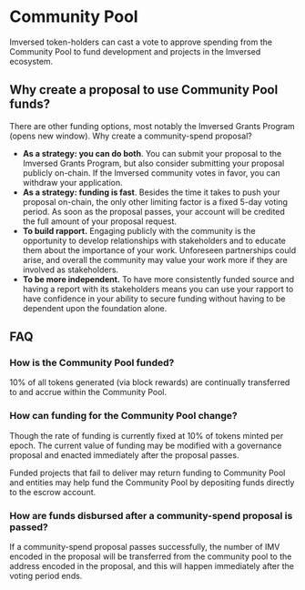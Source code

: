 # Community Pool

Imversed token-holders can cast a vote to approve spending from the Community Pool to fund development and projects in the Imversed ecosystem.

## Why create a proposal to use Community Pool funds?

There are other funding options, most notably the Imversed Grants Program (opens new window). Why create a community-spend proposal?

* **As a strategy: you can do both**. You can submit your proposal to the Imversed Grants Program, but also consider submitting your proposal publicly on-chain. If the Imversed community votes in favor, you can withdraw your application.
* **As a strategy: funding is fast**. Besides the time it takes to push your proposal on-chain, the only other limiting factor is a fixed 5-day voting period. As soon as the proposal passes, your account will be credited the full amount of your proposal request.
* **To build rapport.** Engaging publicly with the community is the opportunity to develop relationships with stakeholders and to educate them about the importance of your work. Unforeseen partnerships could arise, and overall the community may value your work more if they are involved as stakeholders.
* **To be more independent.** To have more consistently funded source and having a report with its stakeholders means you can use your rapport to have confidence in your ability to secure funding without having to be dependent upon the foundation alone.

## FAQ

### How is the Community Pool funded?

10% of all tokens generated (via block rewards) are continually transferred to and accrue within the Community Pool.

### How can funding for the Community Pool change?

Though the rate of funding is currently fixed at 10% of tokens minted per epoch. The current value of funding may be modified with a governance proposal and enacted immediately after the proposal passes.

Funded projects that fail to deliver may return funding to Community Pool and entities may help fund the Community Pool by depositing funds directly to the escrow account.


### How are funds disbursed after a community-spend proposal is passed?
If a community-spend proposal passes successfully, the number of IMV encoded in the proposal will be transferred from the community pool to the address encoded in the proposal, and this will happen immediately after the voting period ends.
